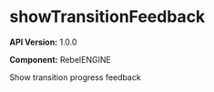 # showTransitionFeedback

**API Version:** 1.0.0

**Component:** RebelENGINE

Show transition progress feedback

